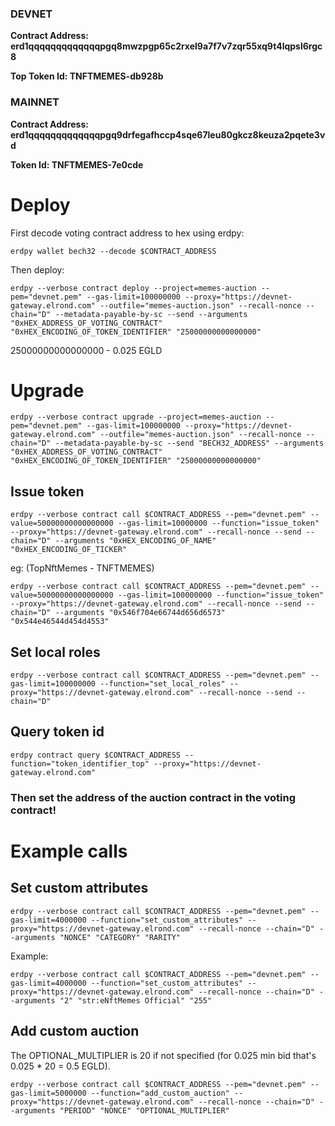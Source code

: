 ### DEVNET
**Contract Address: erd1qqqqqqqqqqqqqpgq8mwzpgp65c2rxel9a7f7v7zqr55xq9t4lqpsl6rgc8**

**Top Token Id: TNFTMEMES-db928b**

### MAINNET
**Contract Address: erd1qqqqqqqqqqqqqpgq9drfegafhccp4sqe67leu80gkcz8keuza2pqete3vd**

**Token Id: TNFTMEMES-7e0cde**

# Deploy

First decode voting contract address to hex using erdpy:

`erdpy wallet bech32 --decode $CONTRACT_ADDRESS`

Then deploy:

`erdpy --verbose contract deploy --project=memes-auction --pem="devnet.pem" --gas-limit=100000000 --proxy="https://devnet-gateway.elrond.com" --outfile="memes-auction.json" --recall-nonce --chain="D" --metadata-payable-by-sc --send --arguments "0xHEX_ADDRESS_OF_VOTING_CONTRACT" "0xHEX_ENCODING_OF_TOKEN_IDENTIFIER" "25000000000000000"`

25000000000000000 - 0.025 EGLD

# Upgrade

`erdpy --verbose contract upgrade --project=memes-auction --pem="devnet.pem" --gas-limit=100000000 --proxy="https://devnet-gateway.elrond.com" --outfile="memes-auction.json" --recall-nonce --chain="D" --metadata-payable-by-sc --send "BECH32_ADDRESS" --arguments "0xHEX_ADDRESS_OF_VOTING_CONTRACT" "0xHEX_ENCODING_OF_TOKEN_IDENTIFIER" "25000000000000000"`

## Issue token
`erdpy --verbose contract call $CONTRACT_ADDRESS --pem="devnet.pem" --value=50000000000000000 --gas-limit=10000000 --function="issue_token" --proxy="https://devnet-gateway.elrond.com" --recall-nonce --send --chain="D" --arguments "0xHEX_ENCODING_OF_NAME" "0xHEX_ENCODING_OF_TICKER"`

eg: (TopNftMemes - TNFTMEMES)

`erdpy --verbose contract call $CONTRACT_ADDRESS --pem="devnet.pem" --value=50000000000000000 --gas-limit=100000000 --function="issue_token" --proxy="https://devnet-gateway.elrond.com" --recall-nonce --send --chain="D" --arguments "0x546f704e66744d656d6573" "0x544e46544d454d4553"`

## Set local roles

`erdpy --verbose contract call $CONTRACT_ADDRESS --pem="devnet.pem" --gas-limit=100000000 --function="set_local_roles" --proxy="https://devnet-gateway.elrond.com" --recall-nonce --send --chain="D"`

## Query token id
`erdpy contract query $CONTRACT_ADDRESS --function="token_identifier_top" --proxy="https://devnet-gateway.elrond.com"`

### Then set the address of the auction contract in the voting contract!

# Example calls

## Set custom attributes
`erdpy --verbose contract call $CONTRACT_ADDRESS --pem="devnet.pem" --gas-limit=4000000 --function="set_custom_attributes" --proxy="https://devnet-gateway.elrond.com" --recall-nonce --chain="D" --arguments "NONCE" "CATEGORY" "RARITY"`

Example:

`erdpy --verbose contract call $CONTRACT_ADDRESS --pem="devnet.pem" --gas-limit=4000000 --function="set_custom_attributes" --proxy="https://devnet-gateway.elrond.com" --recall-nonce --chain="D" --arguments "2" "str:eNftMemes Official" "255"`

## Add custom auction
The OPTIONAL_MULTIPLIER is 20 if not specified (for 0.025 min bid that's 0.025 * 20 = 0.5 EGLD).

`erdpy --verbose contract call $CONTRACT_ADDRESS --pem="devnet.pem" --gas-limit=5000000 --function="add_custom_auction" --proxy="https://devnet-gateway.elrond.com" --recall-nonce --chain="D" --arguments "PERIOD" "NONCE" "OPTIONAL_MULTIPLIER"`
